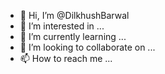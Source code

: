 - 👋 Hi, I’m @DilkhushBarwal
- 👀 I’m interested in ...
- 🌱 I’m currently learning ...
- 💞️ I’m looking to collaborate on ...
- 📫 How to reach me ...

<!---
DilkhushBarwal/DilkhushBarwal is a ✨ special ✨ repository because its `README.md` (this file) appears on your GitHub profile.
You can click the Preview link to take a look at your changes.
--->
